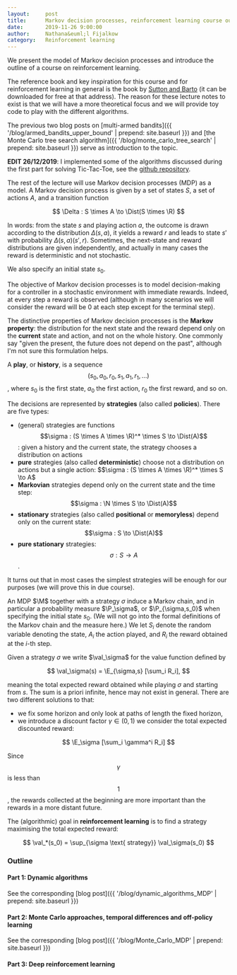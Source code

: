 ```yaml
---
layout:     post
title:      Markov decision processes, reinforcement learning course outline
date:       2019-11-26 9:00:00
author:     Nathana&euml;l Fijalkow
category:   Reinforcement learning
---
```


<script type="text/x-mathjax-config">
MathJax.Hub.Config({
  TeX: {
    Macros: {
      R: "{\\mathbb{R}}",
      Q: "{\\mathbb{Q}}",
      N: "{\\mathbb{N}}",
      Z: "{\\mathbb{Z}}",
      M: "{\\mathcal{M}}",
      A: "{\\mathcal{A}}",
      B: "{\\mathcal{B}}",
      E: "{\\mathbb{E}}",
      P: "{\\mathbb{P}}",
      val: "{\\text{val}}",
      Dist: "{\\mathcal{D}}",
    }
  }
});
</script>

<p class="intro"><span class="dropcap">W</span>e present the model of Markov decision processes and introduce the outline of a course on reinforcement learning.</p>

The reference book and key inspiration for this course and for reinforcement learning in general is the book by [Sutton and Barto](http://incompleteideas.net/book/the-book.html) (it can be downloaded for free at that address).
The reason for these lecture notes to exist is that we will have a more theoretical focus and we will provide toy code to play with the different algorithms.

The previous two blog posts on [multi-armed bandits]({{ '/blog/armed_bandits_upper_bound' | prepend: site.baseurl }}) and [the Monte Carlo tree search algorithm]({{ '/blog/monte_carlo_tree_search' | prepend: site.baseurl }}) serve as introduction to the topic. 

**EDIT 26/12/2019**: I implemented some of the algorithms discussed during the first part for solving Tic-Tac-Toe, see the [github repository](https://github.com/nathanael-fijalkow/TicTacToe_RL).

The rest of the lecture will use Markov decision processes (MDP) as a model.
A Markov decision process is given by a set of states $S$, a set of actions $A$, and a transition function

$$
\Delta : S \times A \to \Dist(S \times \R)
$$

In words: from the state $s$ and playing action $a$, the outcome is drawn according to the distribution $\Delta(s,a)$, it yields a reward $r$ and leads to state $s'$ with probability $\Delta(s,a)(s',r)$.
Sometimes, the next-state and reward distributions are given independently, and actually in many cases the reward is deterministic and not stochastic.

We also specify an initial state $s_0$.

The objective of Markov decision processes is to model decision-making for a controller in a stochastic environment with immediate rewards.
Indeed, at every step a reward is observed (although in many scenarios we will consider the reward will be $0$ at each step except for the terminal step).

The distinctive properties of Markov decision processes is the **Markov property**: the distribution for the next state and the reward depend only on the **current** state and action, and not on the whole history. One commonly say "given the present, the future does not depend on the past", although I'm not sure this formulation helps.

A **play**, or **history**, is a sequence $$(s_0,a_0,r_0,s_1,a_1,r_1,\dots)$$, where $s_0$ is the first state, $a_0$ the first action, $r_0$ the first reward, and so on.

The decisions are represented by **strategies** (also called **policies**). There are five types:
* (general) strategies are functions $$\sigma : (S \times A \times \R)^* \times S \to \Dist(A)$$: given a history and the current state, the strategy chooses a distribution on actions
* **pure** strategies (also called **deterministic**) choose not a distribution on actions but a single action: $$\sigma : (S \times A \times \R)^* \times S \to A$
* **Markovian** strategies depend only on the current state and the time step: $$\sigma : \N \times S \to \Dist(A)$$ 
* **stationary** strategies (also called **positional** or **memoryless**) depend only on the current state: $$\sigma : S \to \Dist(A)$$
* **pure stationary** strategies: $$\sigma : S \to A$$.

It turns out that in most cases the simplest strategies will be enough for our purposes (we will prove this in due course).

An MDP $\M$ together with a strategy $\sigma$ induce a Markov chain, and in particular a probability measure $\P_\sigma$, or $\P_{\sigma,s_0}$ when specifying the initial state $s_0$.
(We will not go into the formal definitions of the Markov chain and the measure here.)
We let $S_i$ denote the random variable denoting the state, $A_i$ the action played, and $R_i$ the reward obtained at the $i$-th step.

Given a strategy $\sigma$ we write $\val_\sigma$ for the value function defined by

$$
\val_\sigma(s) = \E_{\sigma,s} [\sum_i R_i],
$$

meaning the total expected reward obtained while playing $\sigma$ and starting from $s$.
The sum is a priori infinite, hence may not exist in general. 
There are two different solutions to that: 
* we fix some horizon and only look at paths of length the fixed horizon,
* we introduce a discount factor $\gamma \in (0,1)$ we consider the total expected discounted reward:

$$
\E_\sigma [\sum_i \gamma^i R_i]
$$

Since $$\gamma$$ is less than $$1$$, the rewards collected at the beginning are more important than the rewards in a more distant future.

The (algorithmic) goal in **reinforcement learning** is to find a strategy maximising the total expected reward:

$$
\val_*(s_0) = \sup_{\sigma \text{ strategy}} \val_\sigma(s_0)
$$


### Outline

#### Part 1: Dynamic algorithms 

See the corresponding [blog post]({{ '/blog/dynamic_algorithms_MDP' | prepend: site.baseurl }})

#### Part 2: Monte Carlo approaches, temporal differences and off-policy learning

See the corresponding [blog post]({{ '/blog/Monte_Carlo_MDP' | prepend: site.baseurl }})

#### Part 3: Deep reinforcement learning


